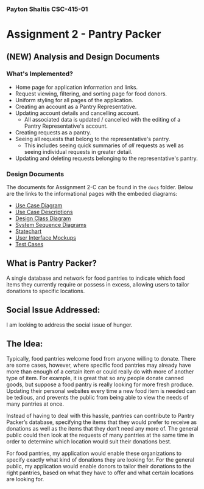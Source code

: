 ### Payton Shaltis CSC-415-01
# Assignment 2 - Pantry Packer

## (NEW) Analysis and Design Documents

### What's Implemented?
- Home page for application information and links.
- Request viewing, filtering, and sorting page for food donors.
- Uniform styling for all pages of the application.
- Creating an account as a Pantry Representative.
- Updating account details and cancelling account.
    - All associated data is updated / cancelled with the editing of a Pantry Representative's account.
- Creating requests as a pantry.
- Seeing all requests that belong to the representative's pantry.
    - This includes seeing quick summaries of <em>all</em> requests as well as seeing individual requests in greater detail. 
- Updating and deleting requests belonging to the representative's pantry.

### Design Documents
The documents for Assignment 2-C can be found in the `docs` folder. Below are the links to the informational pages with the embeded diagrams:

- [Use Case Diagram](./docs/pages/use_case_diagram.md)
- [Use Case Descriptions](./docs/pages/use_case_descriptions.md)
- [Design Class Diagram](./docs/pages/class_diagram.md)
- [System Sequence Diagrams](./docs/pages/sequence_diagrams.md)
- [Statechart](./docs/pages/statechart.md)
- [User Interface Mockups](./docs/pages/ui_mockups.md)
- [Test Cases](./docs/pages/testing.md)

## What is Pantry Packer?
A single database and network for food pantries to indicate which food items they currently require or possess in excess, allowing users to tailor donations to specific locations.

## Social Issue Addressed:
I am looking to address the social issue of hunger.

## The Idea:
Typically, food pantries welcome food from anyone willing to donate. There are some cases, however, where specific food pantries may already have more than enough of a certain item or could really do with more of another type of item. For example, it is great that so any people donate canned goods, but suppose a food pantry is really looking for more fresh produce. Updating their personal websites every time a new food item is needed can be tedious, and prevents the public from being able to view the needs of many pantries at once.

Instead of having to deal with this hassle, pantries can contribute to Pantry Packer’s database, specifying the items that they would prefer to receive as donations as well as the items that they don’t need any more of. The general public could then look at the requests of many pantries at the same time in order to determine which location would suit their donations best.

For food pantries, my application would enable these organizations to specify exactly what kind of donations they are looking for. For the general public, my application would enable donors to tailor their donations to the right pantries, based on what they have to offer and what certain locations are looking for.